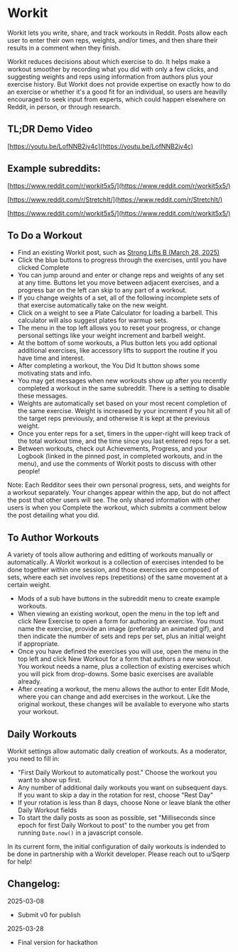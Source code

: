 # Workit

Workit lets you write, share, and track workouts in Reddit. Posts allow each user to enter their own reps, weights, and/or times, and then share their results in a comment when they finish.

Workit reduces decisions about which exercise to do. It helps make a workout smoother by recording what you did with only a few clicks, and suggesting weights and reps using information from authors plus your exercise history. But Workit does not provide expertise on exactly how to do an exercise or whether it's a good fit for an individual, so users are heavilly encouraged to seek input from experts, which could happen elsewhere on Reddit, in person, or through research.

## TL;DR Demo Video

[https://youtu.be/LofNNB2jv4c](https://youtu.be/LofNNB2jv4c)

## Example subreddits:
[https://www.reddit.com/r/workit5x5/](https://www.reddit.com/r/workit5x5/)

[https://www.reddit.com/r/StretchIt/](https://www.reddit.com/r/StretchIt/)

[https://www.reddit.com/r/workit5x5/](https://www.reddit.com/r/workit5x5/)


## To Do a Workout
- Find an existing Workit post, such as [Strong Lifts B (March 28, 2025)](https://www.reddit.com/r/workit5x5/comments/1jm0f9q/strong_lifts_b_march_28_2025/)
- Click the blue buttons to progress through the exercises, until you have clicked Complete
- You can jump around and enter or change reps and weights of any set at any time. Buttons let you move between adjacent exercises, and a progress bar on the left can skip to any part of a workout.
- If you change weights of a set, all of the following incomplete sets of that exercise automatically take on the new weight.
- Click on a weight to see a Plate Calculator for loading a barbell. This calculator will also suggest plates for warmup sets.
- The menu in the top left allows you to reset your progress, or change personal settings like your weight increment and barbell weight.
- At the bottom of some workouts, a Plus button lets you add optional additional exercises, like accessory lifts to support the routine if you have time and interest.
- After completing a workout, the You Did It button shows some motivating stats and info.
- You may get messages when new workouts show up after you recently completed a workout in the same subreddit. There is a setting to disable these messages.
- Weights are automatically set based on your most recent completion of the same exercise. Weight is increased by your increment if you hit all of the target reps previously, and otherwise it is kept at the previous weight.
- Once you enter reps for a set, timers in the upper-right will keep track of the total workout time, and the time since you last entered reps for a set.
- Between workouts, check out Achievements, Progress, and your Logbook (linked in the pinned post, in completed workouts, and in the menu), and use the comments of Workit posts to discuss with other people!

Note: Each Redditor sees their own personal progress, sets, and weights for a workout separately. Your changes appear within the app, but do not affect the post that other users will see. The only shared information with other users is when you Complete the workout, which submits a comment below the post detailing what you did.

## To Author Workouts

A variety of tools allow authoring and editting of workouts manually or automatically. A Workit workout is a collection of exercises intended to be done together within one session, and those exercises are composed of sets, where each set involves reps (repetitions) of the same movement at a certain weight. 

- Mods of a sub have buttons in the subreddit menu to create example workouts.
- When viewing an existing workout, open the menu in the top left and click New Exercise to open a form for authoring an exercise. You must name the exercise, provide an image (preferably an animated gif), and then indicate the number of sets and reps per set, plus an initial weight if appropriate.
- Once you have defined the exercises you will use, open the menu in the top left and click New Workout for a form that authors a new workout. You workout needs a name, plus a collection of existing exercises which you will pick from drop-downs. Some basic exercises are available already.
- After creating a workout, the menu allows the author to enter Edit Mode, where you can change and add exercises in the workout. Like the original workout, these changes will be available to everyone who starts your workout.

## Daily Workouts

Workit settings allow automatic daily creation of workouts. As a moderator, you need to fill in:
- "First Daily Workout to automatically post." Choose the workout you want to show up first.
- Any number of additional daily workouts you want on subsequent days. If you want to skip a day in the rotation for rest, choose "Rest Day"
- If your rotation is less than 8 days, choose None or leave blank the other Daily Workout fields
- To start the daily posts as soon as possible, set "Milliseconds since epoch for first Daily Workout to post" to the number you get from running `Date.now()` in a javascript console.

In its current form, the initial configuration of daily workouts is indended to be done in partnership with a Workit developer. Please reach out to u/Sqerp for help!

## Changelog:
2025-03-08
- Submit v0 for publish

2025-03-28
- Final version for hackathon
